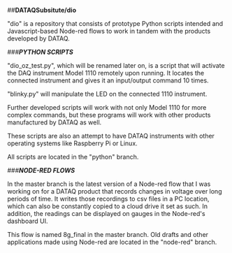
##**DATAQSubsitute/dio**

"dio" is a repository that consists of prototype Python scripts intended and Javascript-based Node-red flows to work in tandem with the products
developed by DATAQ.

###**_PYTHON SCRIPTS_**

"dio_oz_test.py", which will be renamed later on, is a script that will activate the DAQ instrument Model 1110 remotely upon running. It locates the connected instrument and gives it an input/output command 10 times.

"blinky.py" will manipulate the LED on the connected 1110 instrument.

Further developed scripts will work with not only Model 1110 for more complex commands, but these programs will work with other products manufactured by DATAQ as well.

These scripts are also an attempt to have DATAQ instruments with other operating systems like Raspberry Pi or Linux.

All scripts are located in the "python" branch.

###**_NODE-RED FLOWS_**

In the master branch is the latest version of a Node-red flow that I was working on for a DATAQ product that records changes in voltage over long periods of time. It writes those recordings to csv files in a PC location, which can also be constantly copied to a cloud drive it set as such. In addition, the readings can be displayed on gauges in the Node-red's dashboard UI.

This flow is named 8g_final in the master branch. Old drafts and other applications made using Node-red are located in the "node-red" branch.
